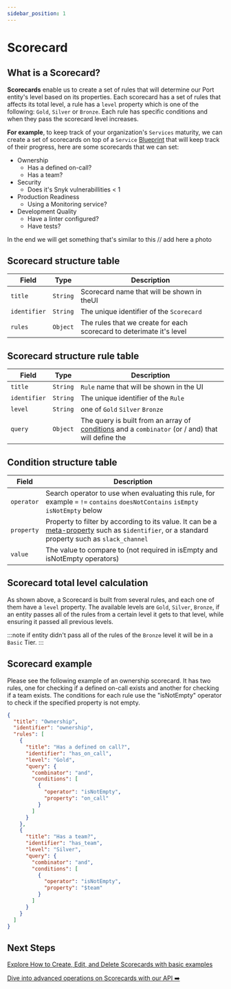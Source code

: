 ```yaml
---
sidebar_position: 1
---
```


# Scorecard

## What is a Scorecard?

**Scorecards** enable us to create a set of rules that will determine our Port entity's level based on its properties.
Each scorecard has a set of rules that affects its total level, a rule has a `level` property which is one of the following: `Gold`, `Silver` or `Bronze`. Each rule has specific conditions and when they pass the scorecard level increases.

**For example**, to keep track of your organization's `Services` maturity, we can create a set of scorecards on top of a `Service` [Blueprint](../blueprint/blueprint.md) that will keep track of their progress, here are some scorecards that we can set:

- Ownership
  - Has a defined on-call?
  - Has a team?
- Security
  - Does it's Snyk vulnerabillities < 1
- Production Readiness
  - Using a Monitoring service?
- Development Quality
  - Have a linter configured?
  - Have tests?

In the end we will get something that's similar to this
// add here a photo

## Scorecard structure table

| Field        | Type     | Description                                                          |
| ------------ | -------- | -------------------------------------------------------------------- |
| `title`      | `String` | Scorecard name that will be shown in theUI                           |
| `identifier` | `String` | The unique identifier of the `Scorecard`                             |
| `rules`      | `Object` | The rules that we create for each scorecard to deterimate it's level |

## Scorecard structure rule table

| Field        | Type     | Description                                                                                                                     |
| ------------ | -------- | ------------------------------------------------------------------------------------------------------------------------------- |
| `title`      | `String` | `Rule` name that will be shown in the UI                                                                                        |
| `identifier` | `String` | The unique identifier of the `Rule`                                                                                             |
| `level`      | `String` | one of `Gold` `Silver` `Bronze`                                                                                                 |
| `query`      | `Object` | The query is built from an array of [conditions](#condition-structure-table) and a `combinator` (or / and) that will define the |

## Condition structure table

| Field      | Description                                                                                                                                                                                                                          |
| ---------- | ------------------------------------------------------------------------------------------------------------------------------------------------------------------------------------------------------------------------------------ |
| `operator` | Search operator to use when evaluating this rule, for example `=` `!=` `contains` `doesNotContains` `isEmpty` `isNotEmpty` below                                                                                                     |
| `property` | Property to filter by according to its value. It can be a [meta-property](../../software-catalog/blueprint/mirror-properties.md#meta-property-mirror-property) such as `$identifier`, or a standard property such as `slack_channel` |
| `value`    | The value to compare to (not required in isEmpty and isNotEmpty operators)                                                                                                                                                           |

## Scorecard total level calculation

As shown above, a Scorecard is built from several rules, and each one of them have a `level` property.
The available levels are `Gold`, `Silver`, `Bronze`, if an entity passes all of the rules from a certain level it gets to that level, while ensuring it passed all previous levels.

:::note
if entity didn't pass all of the rules of the `Bronze` level it will be in a `Basic` Tier.
:::

## Scorecard example

Please see the following example of an ownership scorecard. It has two rules, one for checking if a defined on-call exists and another for checking if a team exists. The conditions for each rule use the "isNotEmpty" operator to check if the specified property is not empty.

```json showLineNumbers
{
  "title": "Ownership",
  "identifier": "ownership",
  "rules": [
    {
      "title": "Has a defined on call?",
      "identifier": "has_on_call",
      "level": "Gold",
      "query": {
        "combinator": "and",
        "conditions": [
          {
            "operator": "isNotEmpty",
            "property": "on_call"
          }
        ]
      }
    },
    {
      "title": "Has a team?",
      "identifier": "has_team",
      "level": "Silver",
      "query": {
        "combinator": "and",
        "conditions": [
          {
            "operator": "isNotEmpty",
            "property": "$team"
          }
        ]
      }
    }
  ]
}
```

## Next Steps

[Explore How to Create, Edit, and Delete Scorecards with basic examples](./tutorial)

[Dive into advanced operations on Scorecards with our API ➡️ ](../../api-providers/rest.md)
